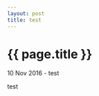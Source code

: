 ```yaml
---
layout: post
title: test
---
```


{{ page.title }}
================

<p class="meta">10 Nov 2016 - test</p>

test
